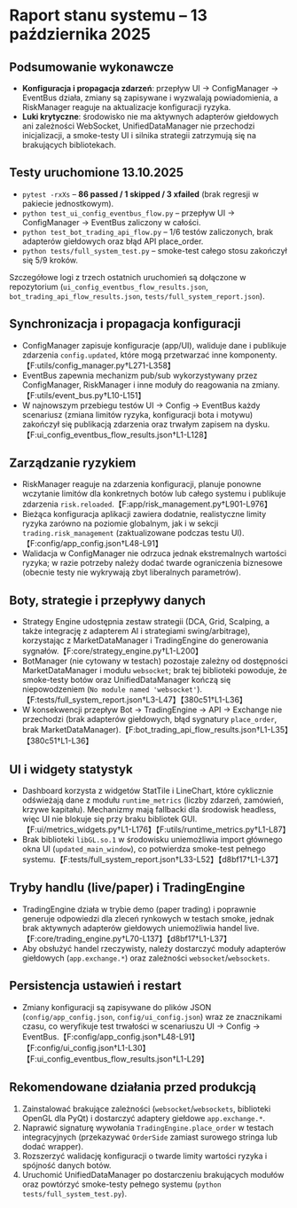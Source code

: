 # Raport stanu systemu – 13 października 2025

## Podsumowanie wykonawcze
- **Konfiguracja i propagacja zdarzeń**: przepływ UI → ConfigManager → EventBus działa, zmiany są zapisywane i wyzwalają powiadomienia, a RiskManager reaguje na aktualizacje konfiguracji ryzyka.
- **Luki krytyczne**: środowisko nie ma aktywnych adapterów giełdowych ani zależności WebSocket, UnifiedDataManager nie przechodzi inicjalizacji, a smoke-testy UI i silnika strategii zatrzymują się na brakujących bibliotekach.

## Testy uruchomione 13.10.2025
- `pytest -rxXs` – **86 passed / 1 skipped / 3 xfailed** (brak regresji w pakiecie jednostkowym).
- `python test_ui_config_eventbus_flow.py` – przepływ UI → ConfigManager → EventBus zaliczony w całości.
- `python test_bot_trading_api_flow.py` – 1/6 testów zaliczonych, brak adapterów giełdowych oraz błąd API place_order.
- `python tests/full_system_test.py` – smoke-test całego stosu zakończył się 5/9 kroków.

Szczegółowe logi z trzech ostatnich uruchomień są dołączone w repozytorium (`ui_config_eventbus_flow_results.json`, `bot_trading_api_flow_results.json`, `tests/full_system_report.json`).

## Synchronizacja i propagacja konfiguracji
- ConfigManager zapisuje konfiguracje (app/UI), waliduje dane i publikuje zdarzenia `config.updated`, które mogą przetwarzać inne komponenty.【F:utils/config_manager.py†L271-L358】
- EventBus zapewnia mechanizm pub/sub wykorzystywany przez ConfigManager, RiskManager i inne moduły do reagowania na zmiany.【F:utils/event_bus.py†L10-L151】
- W najnowszym przebiegu testów UI → Config → EventBus każdy scenariusz (zmiana limitów ryzyka, konfiguracji bota i motywu) zakończył się publikacją zdarzenia oraz trwałym zapisem na dysku.【F:ui_config_eventbus_flow_results.json†L1-L128】

## Zarządzanie ryzykiem
- RiskManager reaguje na zdarzenia konfiguracji, planuje ponowne wczytanie limitów dla konkretnych botów lub całego systemu i publikuje zdarzenia `risk.reloaded`.【F:app/risk_management.py†L901-L976】
- Bieżąca konfiguracja aplikacji zawiera dodatnie, realistyczne limity ryzyka zarówno na poziomie globalnym, jak i w sekcji `trading.risk_management` (zaktualizowane podczas testu UI).【F:config/app_config.json†L48-L91】
- Walidacja w ConfigManager nie odrzuca jednak ekstremalnych wartości ryzyka; w razie potrzeby należy dodać twarde ograniczenia biznesowe (obecnie testy nie wykrywają zbyt liberalnych parametrów).

## Boty, strategie i przepływy danych
- Strategy Engine udostępnia zestaw strategii (DCA, Grid, Scalping, a także integrację z adapterem AI i strategiami swing/arbitrage), korzystając z MarketDataManager i TradingEngine do generowania sygnałów.【F:core/strategy_engine.py†L1-L200】
- BotManager (nie cytowany w testach) pozostaje zależny od dostępności MarketDataManager i modułu `websocket`; brak tej biblioteki powoduje, że smoke-testy botów oraz UnifiedDataManager kończą się niepowodzeniem (`No module named 'websocket'`).【F:tests/full_system_report.json†L3-L47】【380c51†L1-L36】
- W konsekwencji przepływ Bot → TradingEngine → API → Exchange nie przechodzi (brak adapterów giełdowych, błąd sygnatury `place_order`, brak MarketDataManager).【F:bot_trading_api_flow_results.json†L1-L35】【380c51†L1-L36】

## UI i widgety statystyk
- Dashboard korzysta z widgetów StatTile i LineChart, które cyklicznie odświeżają dane z modułu `runtime_metrics` (liczby zdarzeń, zamówień, krzywe kapitału). Mechanizmy mają fallbacki dla środowisk headless, więc UI nie blokuje się przy braku bibliotek GUI.【F:ui/metrics_widgets.py†L1-L176】【F:utils/runtime_metrics.py†L1-L87】
- Brak biblioteki `libGL.so.1` w środowisku uniemożliwia import głównego okna UI (`updated_main_window`), co potwierdza smoke-test pełnego systemu.【F:tests/full_system_report.json†L33-L52】【d8bf17†L1-L37】

## Tryby handlu (live/paper) i TradingEngine
- TradingEngine działa w trybie demo (paper trading) i poprawnie generuje odpowiedzi dla zleceń rynkowych w testach smoke, jednak brak aktywnych adapterów giełdowych uniemożliwia handel live.【F:core/trading_engine.py†L70-L137】【d8bf17†L1-L37】
- Aby obsłużyć handel rzeczywisty, należy dostarczyć moduły adapterów giełdowych (`app.exchange.*`) oraz zależności `websocket`/`websockets`.

## Persistencja ustawień i restart
- Zmiany konfiguracji są zapisywane do plików JSON (`config/app_config.json`, `config/ui_config.json`) wraz ze znacznikami czasu, co weryfikuje test trwałości w scenariuszu UI → Config → EventBus.【F:config/app_config.json†L48-L91】【F:config/ui_config.json†L1-L30】【F:ui_config_eventbus_flow_results.json†L1-L29】

## Rekomendowane działania przed produkcją
1. Zainstalować brakujące zależności (`websocket`/`websockets`, biblioteki OpenGL dla PyQt) i dostarczyć adaptery giełdowe `app.exchange.*`.
2. Naprawić signaturę wywołania `TradingEngine.place_order` w testach integracyjnych (przekazywać `OrderSide` zamiast surowego stringa lub dodać wrapper).
3. Rozszerzyć walidację konfiguracji o twarde limity wartości ryzyka i spójność danych botów.
4. Uruchomić UnifiedDataManager po dostarczeniu brakujących modułów oraz powtórzyć smoke-testy pełnego systemu (`python tests/full_system_test.py`).
